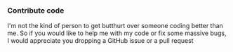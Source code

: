 ### Contribute code
I'm not the kind of person to get butthurt over someone coding better than me. So if you would like to help me with my code or fix some massive bugs, I would appreciate you dropping a GitHub issue or a pull request